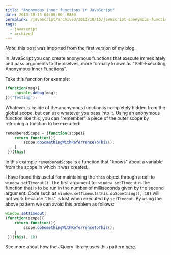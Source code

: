 ```yaml
---
title: "Anonymous inner functions in JavaScript"
date: 2013-10-15 00:00:00 -0800
permalink: /javascript/archived/2013/10/15/javascript-anonymous-functions.html
tags:
  - javascript
  - archived
---
```


*Note*: this post was imported from the first version of my blog.


In JavaScript you can create anonymous functions that execute immediately and pass arguments to themselves, more formally known as "Self-Executing Anonymous Inner Functions".

Take this function for example:

```js
(function(msg){
    console.debug(msg);
})("Testing");
```

Whatever is inside of the anonymous function is completely hidden from the global scope, but can use whatever you pass into it. Using an anonymous function like this, you can "remember" a piece of the outer scope by returning a function to be executed:

```js
rememberedScope = (function(scope){
    return function(){
        scope.doSomethingWithReferrenceToThis();
    }
 })(this)
```

In this example `rememberedScope` is a function that "knows" about a variable from the scope in which it was created.

I have found this useful for maintaining the `this` object through a call to `window.setTimeout()`. The first argument for `window.setTimeout` is the function that is to be run in the number of milliseconds given by the second argument. Code such as `window.setTimeout(this.doSomething(), 10)` will not work because "this" is lost when executed by `setTimeout`. By using the above pattern we can avoid this problem as follows:

```js
window.setTimeout( 
(function(scope){
    return function(){
        scope.doSomethingWithReferrenceToThis();
    }
 })(this), 10)
 ```

See more about how the JQuery library uses this pattern [here](https://www.paulirish.com/2010/10-things-i-learned-from-the-jquery-source/).